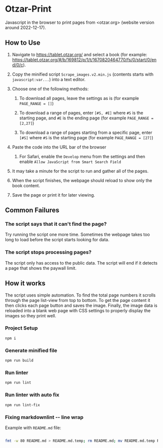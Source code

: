 # Otzar-Print

Javascript in the browser to print pages from <otzar.org> (website version around 2022-12-17).

## How to Use

1. Navigate to <https://tablet.otzar.org/> and select a book (for example:
<https://tablet.otzar.org/#/b/169812/p/1/t/1670820464770/fs/0/start/0/end/0/c>).

2. Copy the minified script `Scrape_images.v2.min.js` (contents starts with
`javascript:var...`) into a text editor.

3. Choose one of the following methods:

    1. To download all pages, leave the settings as is (for example `PAGE_RANGE
    = []`)

    2. To download a range of pages, enter `[#S, #E]` where `#S` is the starting
    page, and `#E` is the ending page (for example `PAGE_RANGE = [2,27]`)

    3. To download a range of pages starting from a specific page, enter `[#S]`
    where `#S` is the starting page (for example `PAGE_RANGE = [27]`)

4. Paste the code into the URL bar of the browser

    1. For Safari, enable the `Develop` menu from the settings and then enable
    `Allow JavaScript from Smart Search Field`

5. It may take a minute for the script to run and gather all of the pages.

6. When the script finishes, the webpage should reload to show only the book
content.

7. Save the page or print it for later viewing.

## Common Failures

### The script says that it can't find the page?

Try running the script one more time.  Sometimes the webpage takes too long to
load before the script starts looking for data.

### The script stops processing pages?

The script only has access to the public data.  The script will end if it
detects a page that shows the paywall limit.

## How it works

The script uses simple automation. To find the total page numbers it scrolls
through the page list-view from top to bottom.  To get the page content it then
clicks each page button and saves the image.  Finally, the image data is
reloaded into a blank web page with CSS settings to properly display the images
so they print well.

### Project Setup

`npm i`

### Generate minified file

`npm run build`

### Run linter

`npm run lint`

### Run linter with auto fix

`npm run lint-fix`


### Fixing markdownlint -- line wrap

Example with `README.md` file:

```bash

fmt -w 80 README.md > README.md.temp; rm README.md; mv README.md.temp README.md

```
